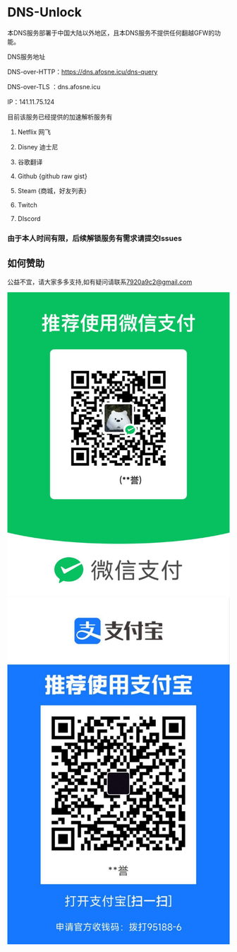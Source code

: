 # DNS-Unlock

本DNS服务部署于中国大陆以外地区，且本DNS服务不提供任何翻越GFW的功能。


DNS服务地址

DNS-over-HTTP：https://dns.afosne.icu/dns-query 

DNS-over-TLS ：dns.afosne.icu

IP：141.11.75.124



目前该服务已经提供的加速解析服务有

1. Netflix 网飞

2. Disney 迪士尼

3. 谷歌翻译

4. Github {github raw gist}

5. Steam {商城，好友列表}

6. Twitch 

7. DIscord

   


### 由于本人时间有限，后续解锁服务有需求请提交Issues


## 如何赞助

公益不宜，请大家多多支持,如有疑问请联系[7920a9c2@gmail.com](mailto:7920a9c2@gmail.com) 

![wechat](/img/wx.jpg)![alipay](/img/zfb.jpg)


